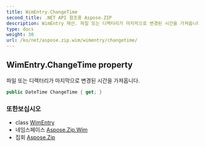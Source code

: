 ```yaml
---
title: WimEntry.ChangeTime
second_title: .NET API 참조용 Aspose.ZIP
description: WimEntry 재산. 파일 또는 디렉터리가 마지막으로 변경된 시간을 가져옵니다.
type: docs
weight: 30
url: /ko/net/aspose.zip.wim/wimentry/changetime/
---
```

## WimEntry.ChangeTime property

파일 또는 디렉터리가 마지막으로 변경된 시간을 가져옵니다.

```csharp
public DateTime ChangeTime { get; }
```

### 또한보십시오

* class [WimEntry](../)
* 네임스페이스 [Aspose.Zip.Wim](../../wimentry/)
* 집회 [Aspose.Zip](../../../)


